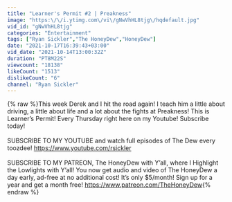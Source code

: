 ```yaml
---
title: "Learner's Permit #2 | Preakness"
image: "https:\/\/i.ytimg.com\/vi\/gNwVhHL8tjg\/hqdefault.jpg"
vid_id: "gNwVhHL8tjg"
categories: "Entertainment"
tags: ["Ryan Sickler","The HoneyDew","HoneyDew"]
date: "2021-10-17T16:39:43+03:00"
vid_date: "2021-10-14T13:00:32Z"
duration: "PT8M22S"
viewcount: "18138"
likeCount: "1513"
dislikeCount: "6"
channel: "Ryan Sickler"
---
```

{% raw %}This week Derek and I hit the road again! I teach him a little about driving, a little about life  and a lot about the fights at Preakness! This is Learner’s Permit! Every Thursday right here on my Youtube! Subscribe today!<br /><br />SUBSCRIBE TO MY YOUTUBE and watch full episodes of The Dew every toozdee! <a rel="nofollow" target="blank" href="https://www.youtube.com/rsickler">https://www.youtube.com/rsickler</a><br /><br />SUBSCRIBE TO MY PATREON, The HoneyDew with Y’all, where I Highlight the Lowlights with Y’all! You now get audio and video of The HoneyDew a day early, ad-free at no additional cost! It’s only $5/month! Sign up for a year and get a month free! <a rel="nofollow" target="blank" href="https://www.patreon.com/TheHoneyDew">https://www.patreon.com/TheHoneyDew</a>{% endraw %}

